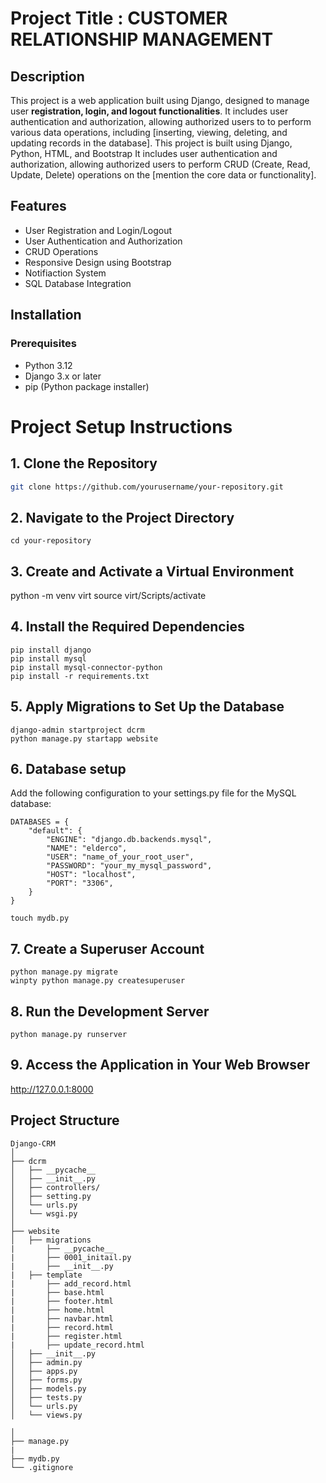 # Project Title : CUSTOMER RELATIONSHIP MANAGEMENT 

## Description

This project is a web application built using Django, designed to manage user **registration, login, and logout functionalities**. It includes user authentication and authorization, allowing authorized users to to perform various data operations, including [inserting, viewing, deleting, and updating records in the database]. This project is built using Django, Python, HTML, and Bootstrap It includes user authentication and authorization, allowing authorized users to perform CRUD (Create, Read, Update, Delete) operations on the [mention the core data or functionality]. 

## Features

- User Registration and Login/Logout
- User Authentication and Authorization
- CRUD Operations 
- Responsive Design using Bootstrap
- Notifiaction System
- SQL Database Integration

## Installation

### Prerequisites

- Python 3.12 
- Django 3.x or later
- pip (Python package installer)

# Project Setup Instructions

## 1. Clone the Repository

```bash
git clone https://github.com/yourusername/your-repository.git
```

## 2. Navigate to the Project Directory
```
cd your-repository
```
## 3. Create and Activate a Virtual Environment
python -m venv virt
source virt/Scripts/activate   

## 4. Install the Required Dependencies
```
pip install django
pip install mysql
pip install mysql-connector-python
pip install -r requirements.txt
```
## 5. Apply Migrations to Set Up the Database
```
django-admin startproject dcrm
python manage.py startapp website
```

## 6. Database setup
Add the following configuration to your settings.py file for the MySQL database:

```
DATABASES = {
    "default": {
        "ENGINE": "django.db.backends.mysql",
        "NAME": "elderco",
        "USER": "name_of_your_root_user",
        "PASSWORD": "your_my_mysql_password",
        "HOST": "localhost",
        "PORT": "3306",
    }
}
```

```
touch mydb.py
```

## 7. Create a Superuser Account
```
python manage.py migrate
winpty python manage.py createsuperuser  
```
## 8. Run the Development Server
```
python manage.py runserver
```

## 9. Access the Application in Your Web Browser

http://127.0.0.1:8000



## Project Structure

```
Django-CRM
│
├── dcrm
│   ├── __pycache__
│   ├── __init__.py
│   ├── controllers/
│   ├── setting.py
│   └── urls.py
│   └── wsgi.py
│
├── website
│   ├── migrations
|       ├── __pycache__
|       ├── 0001_initail.py
|       ├── __init__.py
|   ├── template
|       ├── add_record.html
|       ├── base.html
|       ├── footer.html
|       ├── home.html
|       ├── navbar.html
|       ├── record.html
|       ├── register.html
|       ├── update_record.html
│   ├── __init__.py
│   ├── admin.py
│   ├── apps.py
│   ├── forms.py
│   ├── models.py
│   ├── tests.py
│   └── urls.py
│   └── views.py

│
├── manage.py
|
├── mydb.py
└── .gitignore
```
